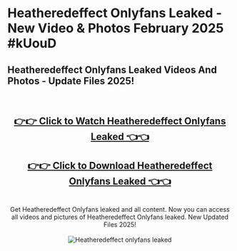 # Heatheredeffect Onlyfans Leaked - New Video & Photos February 2025 #kUouD

<h2>Heatheredeffect Onlyfans Leaked Videos And Photos - Update Files 2025!</h2>
<br>
<div align="center">
<h2><a href="https://porncheck.live/?utm_source=heatheredeffect&utm_medium=git182&utm_content=newban" rel="nofollow">👉👉 Click to Watch Heatheredeffect Onlyfans Leaked 👈👈</a></h2>
<h2><a href="https://porncheck.live/?utm_source=heatheredeffect&utm_medium=git182&utm_content=newban" rel="nofollow">👉👉 Click to Download Heatheredeffect Onlyfans Leaked 👈👈</a></h2>
<br>
Get Heatheredeffect Onlyfans leaked and all content. Now you can access all videos and pictures of Heatheredeffect Onlyfans leaked. New Updated Files 2025!
<br>
<br>
<a href="https://porncheck.live/?utm_source=heatheredeffect&utm_medium=git182&utm_content=newban" rel="nofollow" data-target="animated-image.originalLink"><img src="https://i.ibb.co/bMWrY6b1/banner2.png" alt="Heatheredeffect onlyfans leaked" style="max-width: 100%; display: inline-block;" data-target="animated-image.originalImage"></a>
</div>
<br>

